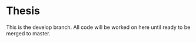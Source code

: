 # Thesis

This is the develop branch.
All code will be worked on here until ready to be merged to master.

